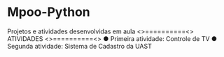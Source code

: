 # Mpoo-Python
Projetos e atividades desenvolvidas em aula  &lt;>==========&lt;> ATIVIDADES &lt;>==========&lt;>  ● Primeira atividade: Controle de TV  ● Segunda atividade: Sistema de Cadastro da UAST
